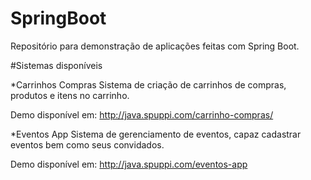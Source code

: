 # SpringBoot
Repositório para demonstração de aplicações feitas com Spring Boot.

#Sistemas disponíveis

*Carrinhos Compras
Sistema de criação de carrinhos de compras, produtos e itens no carrinho.

Demo disponível em: http://java.spuppi.com/carrinho-compras/


*Eventos App
Sistema de gerenciamento de eventos, capaz cadastrar eventos bem como seus convidados.

Demo disponível em: http://java.spuppi.com/eventos-app

